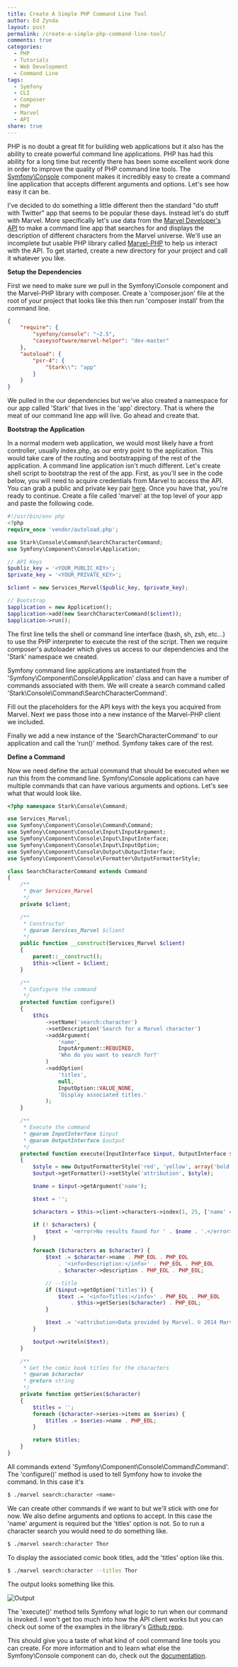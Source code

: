 ```yaml
---
title: Create A Simple PHP Command Line Tool
author: Ed Zynda
layout: post
permalink: /create-a-simple-php-command-line-tool/
comments: true
categories:
  - PHP
  - Tutorials
  - Web Development
  - Command Line
tags:
  - Symfony
  - CLI
  - Composer
  - PHP
  - Marvel
  - API
share: true
---
```


PHP is no doubt a great fit for building web applications but it also has the ability to create powerful command line applications. PHP has had this ability for a long time but recently there has been some excellent work done in order to improve the quality of PHP command line tools. The [Symfony\Console](http://symfony.com/doc/current/components/console/introduction.html) component makes it incredibly easy to create a command line application that accepts different arguments and options. Let's see how easy it can be.

I've decided to do something a little different then the standard "do stuff with Twitter" app that seems to be popular these days. Instead let's do stuff with Marvel. More specifically let's use data from the [Marvel Developer's API](http://developer.marvel.com/) to make a command line app that searches for and displays the description of different characters from the Marvel universe. We'll use an incomplete but usable PHP library called [Marvel-PHP](https://github.com/caseysoftware/marvel-php) to help us interact with the API. To get started, create a new directory for your project and call it whatever you like.

**Setup the Dependencies**

First we need to make sure we pull in the Symfony\Console component and the Marvel-PHP library with composer. Create a 'composer.json' file at the root of your project that looks like this then run 'composer install' from the command line.

```json
{
    "require": {
        "symfony/console": "~2.5",
        "caseysoftware/marvel-helper": "dev-master"
    },
    "autoload": {
        "psr-4": {
            "Stark\\": "app"
        }
    }
}

```

We pulled in the our dependencies but we've also created a namespace for our app called 'Stark' that lives in the 'app' directory. That is where the meat of our command line app will live. Go ahead and create that.

**Bootstrap the Application**

In a normal modern web application, we would most likely have a front controller, usually index.php, as our entry point to the application. This would take care of the routing and bootstrapping of the rest of the application. A command line application isn't much different. Let's create shell script to bootstrap the rest of the app. First, as you'll see in the code below, you will need to acquire credentials from Marvel to access the API. You can grab a public and private key pair [here](https://developer.marvel.com/account). Once you have that, you're ready to continue. Create a file called 'marvel' at the top level of your app and paste the following code.

```php
#!/usr/bin/env php
<?php
require_once 'vendor/autoload.php';

use Stark\Console\Command\SearchCharacterCommand;
use Symfony\Component\Console\Application;

// API Keys
$public_key = '<YOUR_PUBLIC_KEY>';
$private_key = '<YOUR_PRIVATE_KEY>';

$client = new Services_Marvel($public_key, $private_key);

// Bootstrap
$application = new Application();
$application->add(new SearchCharacterCommand($client));
$application->run();
```
The first line tells the shell or command line interface (bash, sh, zsh, etc...) to use the PHP interpreter to execute the rest of the script. Then we require composer's autoloader which gives us access to our dependencies and the 'Stark' namespace we created.

Symfony command line applications are instantiated from the 'Symfony\Component\Console\Application' class and can have a number of commands associated with them. We will create a search command called 'Stark\Console\Command\SearchCharacterCommand'.

Fill out the placeholders for the API keys with the keys you acquired from Marvel. Next we pass those into a new instance of the Marvel-PHP client we included.

Finally we add a new instance of the 'SearchCharacterCommand' to our application and call the 'run()' method. Symfony takes care of the rest.

**Define a Command**

Now we need define the actual command that should be executed when we run this from the command line. Symfony\Console applications can have multiple commands that can have various arguments and options. Let's see what that would look like.

```php
<?php namespace Stark\Console\Command;

use Services_Marvel;
use Symfony\Component\Console\Command\Command;
use Symfony\Component\Console\Input\InputArgument;
use Symfony\Component\Console\Input\InputInterface;
use Symfony\Component\Console\Input\InputOption;
use Symfony\Component\Console\Output\OutputInterface;
use Symfony\Component\Console\Formatter\OutputFormatterStyle;

class SearchCharacterCommand extends Command
{
    /**
     * @var Services_Marvel
     */
    private $client;

    /**
     * Constructor
     * @param Services_Marvel $client
     */
    public function __construct(Services_Marvel $client)
    {
        parent::__construct();
        $this->client = $client;
    }

    /**
     * Configure the command
     */
    protected function configure()
    {
        $this
            ->setName('search:character')
            ->setDescription('Search for a Marvel character')
            ->addArgument(
                'name',
                InputArgument::REQUIRED,
                'Who do you want to search for?'
            )
            ->addOption(
                'titles',
                null,
                InputOption::VALUE_NONE,
                'Display associated titles.'
            );
    }

    /**
     * Execute the command
     * @param InputInterface $input
     * @param OutputInterface $output
     */
    protected function execute(InputInterface $input, OutputInterface $output)
    {
        $style = new OutputFormatterStyle('red', 'yellow', array('bold', 'blink'));
        $output->getFormatter()->setStyle('attribution', $style);

        $name = $input->getArgument('name');

        $text = '';

        $characters = $this->client->characters->index(1, 25, ['name' => $name]);

        if (! $characters) {
            $text = '<error>No results found for ' . $name . '.</error>' .PHP_EOL;
        }

        foreach ($characters as $character) {
            $text .= $character->name . PHP_EOL . PHP_EOL
                . '<info>Description:</info>' . PHP_EOL . PHP_EOL
                . $character->description . PHP_EOL . PHP_EOL;

            // --title
            if ($input->getOption('titles')) {
                $text .= '<info>Titles:</info>' . PHP_EOL . PHP_EOL
                    . $this->getSeries($character) . PHP_EOL;
            }

            $text .= '<attribution>Data provided by Marvel. © 2014 Marvel</attribution>';
        }

        $output->writeln($text);
    }

    /**
     * Get the comic book titles for the characters
     * @param $character
     * @return string
     */
    private function getSeries($character)
    {
        $titles = '';
        foreach ($character->series->items as $series) {
            $titles .= $series->name . PHP_EOL;
        }

        return $titles;
    }
}
```

All commands extend 'Symfony\Component\Console\Command\Command'. The 'configure()' method is used to tell Symfony how to invoke the command. In this case it's 

```bash
$ ./marvel search:character <name>
``` 

We can create other commands if we want to but we'll stick with one for now. We also define arguments and options to accept. In this case the 'name' argument is required but the 'titles' option is not. So to run a character search you would need to do something like.

```bash
$ ./marvel search:character Thor
```

To display the associated comic book titles, add the 'titles' option like this.

```bash
$ ./marvel search:character --titles Thor
```

The output looks something like this.

![Output](/images/marvel-search-output.png)

The 'execute()' method tells Symfony what logic to run when our command is invoked. I won't get too much into how the API client works but you can check out some of the examples in the library's [Github repo](https://github.com/caseysoftware/marvel-php).

This should give you a taste of what kind of cool command line tools you can create. For more information and to learn what else the Symfony\Console component can do, check out the [documentation](http://symfony.com/doc/current/components/console/introduction.html).


